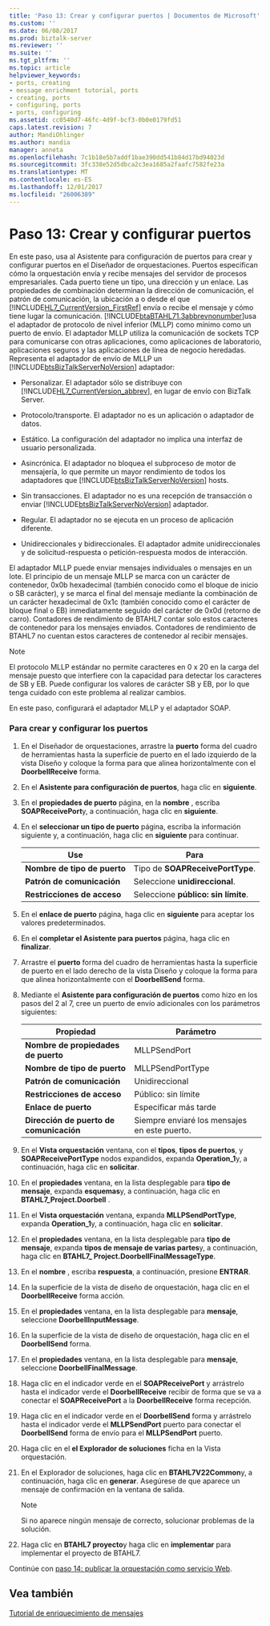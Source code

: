```yaml
---
title: 'Paso 13: Crear y configurar puertos | Documentos de Microsoft'
ms.custom: ''
ms.date: 06/08/2017
ms.prod: biztalk-server
ms.reviewer: ''
ms.suite: ''
ms.tgt_pltfrm: ''
ms.topic: article
helpviewer_keywords:
- ports, creating
- message enrichment tutorial, ports
- creating, ports
- configuring, ports
- ports, configuring
ms.assetid: cc0540d7-46fc-4d9f-bcf3-0b0e0179fd51
caps.latest.revision: 7
author: MandiOhlinger
ms.author: mandia
manager: anneta
ms.openlocfilehash: 7c1b18e5b7addf1bae390dd541b84d17bd94023d
ms.sourcegitcommit: 3fc338e52d5dbca2c3ea1685a2faafc7582fe23a
ms.translationtype: MT
ms.contentlocale: es-ES
ms.lasthandoff: 12/01/2017
ms.locfileid: "26006389"
---
```

# <a name="step-13-create-and-configure-ports"></a>Paso 13: Crear y configurar puertos
En este paso, usa al Asistente para configuración de puertos para crear y configurar puertos en el Diseñador de orquestaciones. Puertos especifican cómo la orquestación envía y recibe mensajes del servidor de procesos empresariales. Cada puerto tiene un tipo, una dirección y un enlace. Las propiedades de combinación determinan la dirección de comunicación, el patrón de comunicación, la ubicación a o desde el que [!INCLUDE[HL7_CurrentVersion_FirstRef](../../includes/hl7-currentversion-firstref-md.md)] envía o recibe el mensaje y cómo tiene lugar la comunicación. [!INCLUDE[btaBTAHL71.3abbrevnonumber](../../includes/btabtahl71-3abbrevnonumber-md.md)]usa el adaptador de protocolo de nivel inferior (MLLP) como mínimo como un puerto de envío. El adaptador MLLP utiliza la comunicación de sockets TCP para comunicarse con otras aplicaciones, como aplicaciones de laboratorio, aplicaciones seguros y las aplicaciones de línea de negocio heredadas. Representa el adaptador de envío de MLLP un [!INCLUDE[btsBizTalkServerNoVersion](../../includes/btsbiztalkservernoversion-md.md)] adaptador:  
  
-   Personalizar. El adaptador sólo se distribuye con [!INCLUDE[HL7_CurrentVersion_abbrev](../../includes/hl7-currentversion-abbrev-md.md)], en lugar de envío con BizTalk Server.  
  
-   Protocolo/transporte. El adaptador no es un aplicación o adaptador de datos.  
  
-   Estático. La configuración del adaptador no implica una interfaz de usuario personalizada.  
  
-   Asincrónica. El adaptador no bloquea el subproceso de motor de mensajería, lo que permite un mayor rendimiento de todos los adaptadores que [!INCLUDE[btsBizTalkServerNoVersion](../../includes/btsbiztalkservernoversion-md.md)] hosts.  
  
-   Sin transacciones. El adaptador no es una recepción de transacción o enviar [!INCLUDE[btsBizTalkServerNoVersion](../../includes/btsbiztalkservernoversion-md.md)] adaptador.  
  
-   Regular. El adaptador no se ejecuta en un proceso de aplicación diferente.  
  
-   Unidireccionales y bidireccionales. El adaptador admite unidireccionales y de solicitud-respuesta o petición-respuesta modos de interacción.  
  
 El adaptador MLLP puede enviar mensajes individuales o mensajes en un lote. El principio de un mensaje MLLP se marca con un carácter de contenedor, 0x0b hexadecimal (también conocido como el bloque de inicio o SB carácter), y se marca el final del mensaje mediante la combinación de un carácter hexadecimal de 0x1c (también conocido como el carácter de bloque final o EB) inmediatamente seguido del carácter de 0x0d (retorno de carro). Contadores de rendimiento de BTAHL7 contar solo estos caracteres de contenedor para los mensajes enviados. Contadores de rendimiento de BTAHL7 no cuentan estos caracteres de contenedor al recibir mensajes.  
  
> [!NOTE]
>  El protocolo MLLP estándar no permite caracteres en 0 x 20 en la carga del mensaje puesto que interfiere con la capacidad para detectar los caracteres de SB y EB. Puede configurar los valores de carácter SB y EB, por lo que tenga cuidado con este problema al realizar cambios.  
  
 En este paso, configurará el adaptador MLLP y el adaptador SOAP.  
  
### <a name="to-create-and-configure-the-ports"></a>Para crear y configurar los puertos  
  
1.  En el Diseñador de orquestaciones, arrastre la **puerto** forma del cuadro de herramientas hasta la superficie de puerto en el lado izquierdo de la vista Diseño y coloque la forma para que alinea horizontalmente con el **DoorbellReceive** forma.  
  
2.  En el **Asistente para configuración de puertos**, haga clic en **siguiente**.  
  
3.  En el **propiedades de puerto** página, en la **nombre** , escriba **SOAPReceivePort**y, a continuación, haga clic en **siguiente**.  
  
4.  En el **seleccionar un tipo de puerto** página, escriba la información siguiente y, a continuación, haga clic en **siguiente** para continuar.  
  
    |Use|Para|  
    |--------------|----------------|  
    |**Nombre de tipo de puerto**|Tipo de **SOAPReceivePortType**.|  
    |**Patrón de comunicación**|Seleccione **unidireccional**.|  
    |**Restricciones de acceso**|Seleccione **público: sin límite**.|  
  
5.  En el **enlace de puerto** página, haga clic en **siguiente** para aceptar los valores predeterminados.  
  
6.  En el **completar el Asistente para puertos** página, haga clic en **finalizar**.  
  
7.  Arrastre el **puerto** forma del cuadro de herramientas hasta la superficie de puerto en el lado derecho de la vista Diseño y coloque la forma para que alinea horizontalmente con el **DoorbellSend** forma.  
  
8.  Mediante el **Asistente para configuración de puertos** como hizo en los pasos del 2 al 7, cree un puerto de envío adicionales con los parámetros siguientes:  
  
    |Propiedad|Parámetro|  
    |--------------|---------------|  
    |**Nombre de propiedades de puerto**|MLLPSendPort|  
    |**Nombre de tipo de puerto**|MLLPSendPortType|  
    |**Patrón de comunicación**|Unidireccional|  
    |**Restricciones de acceso**|Público: sin límite|  
    |**Enlace de puerto**|Especificar más tarde|  
    |**Dirección de puerto de comunicación**|Siempre enviaré los mensajes en este puerto.|  
  
9. En el **Vista orquestación** ventana, con el **tipos**, **tipos de puertos**, y **SOAPReceivePortType** nodos expandidos, expanda  **Operation_1**y, a continuación, haga clic en **solicitar**.  
  
10. En el **propiedades** ventana, en la lista desplegable para **tipo de mensaje**, expanda **esquemas**y, a continuación, haga clic en **BTAHL7_Project.Doorbell** .  
  
11. En el **Vista orquestación** ventana, expanda **MLLPSendPortType**, expanda **Operation_1**y, a continuación, haga clic en **solicitar**.  
  
12. En el **propiedades** ventana, en la lista desplegable para **tipo de mensaje**, expanda **tipos de mensaje de varias partes**y, a continuación, haga clic en **BTAHL7_ Project.DoorbellFinalMessageType**.  
  
13. En el **nombre** , escriba **respuesta**, a continuación, presione **ENTRAR**.  
  
14. En la superficie de la vista de diseño de orquestación, haga clic en el **DoorbellReceive** forma acción.  
  
15. En el **propiedades** ventana, en la lista desplegable para **mensaje**, seleccione **DoorbellInputMessage**.  
  
16. En la superficie de la vista de diseño de orquestación, haga clic en el **DoorbellSend** forma.  
  
17. En el **propiedades** ventana, en la lista desplegable para **mensaje**, seleccione **DoorbellFinalMessage**.  
  
18. Haga clic en el indicador verde en el **SOAPReceivePort** y arrástrelo hasta el indicador verde el **DoorbellReceive** recibir de forma que se va a conectar el **SOAPReceivePort** a la  **DoorbellReceive** forma recepción.  
  
19. Haga clic en el indicador verde en el **DoorbellSend** forma y arrástrelo hasta el indicador verde el **MLLPSendPort** puerto para conectar el **DoorbellSend** forma de envío para el **MLLPSendPort** puerto.  
  
20. Haga clic en el **el Explorador de soluciones** ficha en la Vista orquestación.  
  
21. En el Explorador de soluciones, haga clic en **BTAHL7V22Common**y, a continuación, haga clic en **generar**. Asegúrese de que aparece un mensaje de confirmación en la ventana de salida.  
  
    > [!NOTE]
    >  Si no aparece ningún mensaje de correcto, solucionar problemas de la solución.  
  
22. Haga clic en **BTAHL7 proyecto**y haga clic en **implementar** para implementar el proyecto de BTAHL7.  
  
 Continúe con [paso 14: publicar la orquestación como servicio Web](../../adapters-and-accelerators/accelerator-hl7/step-14-publish-the-orchestration-as-a-web-service.md).  
  
## <a name="see-also"></a>Vea también  
 [Tutorial de enriquecimiento de mensajes](../../adapters-and-accelerators/accelerator-hl7/message-enrichment-tutorial.md)